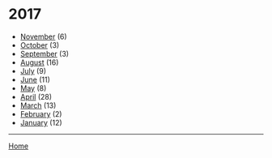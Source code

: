 # 2017

  * [November](./2017-11.md) (6)
  * [October](./2017-10.md) (3)
  * [September](./2017-09.md) (3)
  * [August](./2017-08.md) (16)
  * [July](./2017-07.md) (9)
  * [June](./2017-06.md) (11)
  * [May](./2017-05.md) (8)
  * [April](./2017-04.md) (28)
  * [March](./2017-03.md) (13)
  * [February](./2017-02.md) (2)
  * [January](./2017-01.md) (12)

----

[Home](../)
